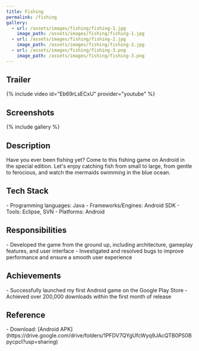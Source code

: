 ```yaml
---
title: Fishing
permalink: /fishing
gallery:
  - url: /assets/images/fishing/fishing-1.jpg
    image_path: /assets/images/fishing/fishing-1.jpg
  - url: /assets/images/fishing/fishing-2.jpg
    image_path: /assets/images/fishing/fishing-2.jpg
  - url: /assets/images/fishing/fishing-3.png
    image_path: /assets/images/fishing/fishing-3.png
---
```


<h2>Trailer</h2>
{% include video id="Eb69rLsECxU" provider="youtube" %}

<h2>Screenshots</h2>
{% include gallery %}

<h2>Description</h2>
Have you ever been fishing yet? Come to this fishing game on Android in the special edition. Let's enjoy catching fish from small to large, from gentle to ferocious, and watch the mermaids swimming in the blue ocean.

<h2>Tech Stack</h2>
- Programming languages: Java
- Frameworks/Engines: Android SDK
- Tools: Eclipse, SVN
- Platforms: Android

<h2>Responsibilities</h2>
- Developed the game from the ground up, including architecture, gameplay features, and user interface  
- Investigated and resolved bugs to improve performance and ensure a smooth user experience

<h2>Achievements</h2>
- Successfully launched my first Android game on the Google Play Store  
- Achieved over 200,000 downloads within the first month of release

<h2>Reference</h2>
- Download: [Android APK](https://drive.google.com/drive/folders/1PFDV7QYgUfcWyq9JAcQTB0PS0BpycpcI?usp=sharing)
